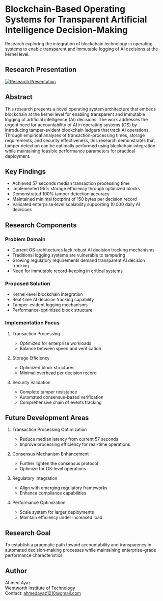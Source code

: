 # Blockchain-Based Operating Systems for Transparent Artificial Intelligence Decision-Making

Research exploring the integration of blockchain technology in operating systems to enable transparent and immutable logging of AI decisions at the kernel level.

## Research Presentation
[![Research Presentation](https://img.shields.io/badge/Watch-Research_Presentation-red?style=for-the-badge&logo=youtube)](https://www.youtube.com/watch?v=dH68Y6MXFus)

## Abstract
This research presents a novel operating system architecture that embeds blockchain at the kernel level for enabling transparent and immutable logging of artificial intelligence (AI) decisions. The work addresses the urgent need for accountability of AI in operating systems (OS) by introducing tamper-evident blockchain ledgers that track AI operations. Through empirical analyses of transaction-processing times, storage requirements, and security effectiveness, this research demonstrates that tamper detection can be optimally performed using blockchain integration while maintaining feasible performance parameters for practical deployment.

## Key Findings
- Achieved 57 seconds median transaction processing time
- Implemented 95% storage efficiency through optimized blocks
- Demonstrated 100% tamper detection accuracy
- Maintained minimal footprint of 150 bytes per decision record
- Validated enterprise-level scalability supporting 10,000 daily AI decisions

## Research Components

### Problem Domain
- Current OS architectures lack robust AI decision tracking mechanisms
- Traditional logging systems are vulnerable to tampering
- Growing regulatory requirements demand transparent AI decision tracking
- Need for immutable record-keeping in critical systems

### Proposed Solution
- Kernel-level blockchain integration
- Real-time AI decision tracking capability
- Tamper-evident logging mechanisms
- Performance-optimized block structure

### Implementation Focus
1. Transaction Processing
   - Optimized for enterprise workloads
   - Balance between speed and verification
   
2. Storage Efficiency
   - Optimized block structures
   - Minimal overhead per decision record
   
3. Security Validation
   - Complete tamper resistance
   - Automated consensus-based verification
   - Comprehensive chain of events tracking

## Future Development Areas
1. Transaction Processing Optimization
   - Reduce median latency from current 57 seconds
   - Improve processing efficiency for real-time operations

2. Consensus Mechanism Enhancement
   - Further lighten the consensus protocol
   - Optimize for OS-level operations

3. Regulatory Integration
   - Align with emerging regulatory frameworks
   - Enhance compliance capabilities

4. Performance Optimization
   - Scale system for larger deployments
   - Maintain efficiency under increased load

## Research Goal
To establish a pragmatic path toward accountability and transparency in automated decision-making processes while maintaining enterprise-grade performance characteristics.


## Author
Ahmed Ayaz  
Wentworth Institute of Technology  
Contact: ahmedayaz1210@gmail.com


